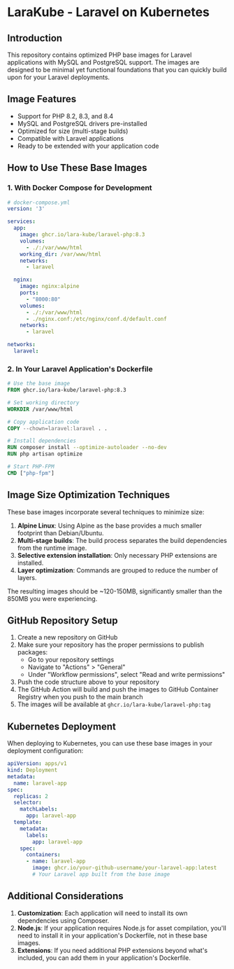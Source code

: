 # LaraKube - Laravel on Kubernetes

## Introduction

This repository contains optimized PHP base images for Laravel applications with MySQL and PostgreSQL support. 
The images are designed to be minimal yet functional foundations that you can quickly build upon for your Laravel deployments.

## Image Features

- Support for PHP 8.2, 8.3, and 8.4
- MySQL and PostgreSQL drivers pre-installed
- Optimized for size (multi-stage builds)
- Compatible with Laravel applications
- Ready to be extended with your application code

## How to Use These Base Images

### 1. With Docker Compose for Development

```yaml
# docker-compose.yml
version: '3'

services:
  app:
    image: ghcr.io/lara-kube/laravel-php:8.3
    volumes:
      - ./:/var/www/html
    working_dir: /var/www/html
    networks:
      - laravel

  nginx:
    image: nginx:alpine
    ports:
      - "8000:80"
    volumes:
      - ./:/var/www/html
      - ./nginx.conf:/etc/nginx/conf.d/default.conf
    networks:
      - laravel

networks:
  laravel:
```

### 2. In Your Laravel Application's Dockerfile

```dockerfile
# Use the base image
FROM ghcr.io/lara-kube/laravel-php:8.3

# Set working directory
WORKDIR /var/www/html

# Copy application code
COPY --chown=laravel:laravel . .

# Install dependencies
RUN composer install --optimize-autoloader --no-dev
RUN php artisan optimize

# Start PHP-FPM
CMD ["php-fpm"]
```

## Image Size Optimization Techniques

These base images incorporate several techniques to minimize size:

1. **Alpine Linux**: Using Alpine as the base provides a much smaller footprint than Debian/Ubuntu.
2. **Multi-stage builds**: The build process separates the build dependencies from the runtime image.
3. **Selective extension installation**: Only necessary PHP extensions are installed.
4. **Layer optimization**: Commands are grouped to reduce the number of layers.

The resulting images should be ~120-150MB, significantly smaller than the 850MB you were experiencing.

## GitHub Repository Setup

1. Create a new repository on GitHub
2. Make sure your repository has the proper permissions to publish packages:
    - Go to your repository settings
    - Navigate to "Actions" > "General"
    - Under "Workflow permissions", select "Read and write permissions"
3. Push the code structure above to your repository
4. The GitHub Action will build and push the images to GitHub Container Registry when you push to the main branch
5. The images will be available at `ghcr.io/lara-kube/laravel-php:tag`

## Kubernetes Deployment

When deploying to Kubernetes, you can use these base images in your deployment configuration:

```yaml
apiVersion: apps/v1
kind: Deployment
metadata:
  name: laravel-app
spec:
  replicas: 2
  selector:
    matchLabels:
      app: laravel-app
  template:
    metadata:
      labels:
        app: laravel-app
    spec:
      containers:
      - name: laravel-app
        image: ghcr.io/your-github-username/your-laravel-app:latest
        # Your Laravel app built from the base image
```

## Additional Considerations

1. **Customization**: Each application will need to install its own dependencies using Composer.
2. **Node.js**: If your application requires Node.js for asset compilation, you'll need to install it in your application's Dockerfile, not in these base images.
3. **Extensions**: If you need additional PHP extensions beyond what's included, you can add them in your application's Dockerfile.